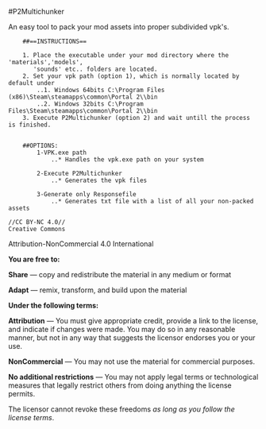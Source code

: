 #P2Multichunker 

An easy tool to pack your mod assets into proper subdivided vpk's.

        ##==INSTRUCTIONS==

        1. Place the executable under your mod directory where the 'materials','models',
           'sounds' etc.. folders are located.
        2. Set your vpk path (option 1), which is normally located by default under
            ..1. Windows 64bits C:\Program Files (x86)\Steam\steamapps\common\Portal 2\\bin
            ..2. Windows 32bits C:\Program Files\Steam\steamapps\common\Portal 2\\bin
        3. Execute P2Multichunker (option 2) and wait untill the process is finished.


        ##OPTIONS:
            1-VPK.exe path
				..* Handles the vpk.exe path on your system
			
            2-Execute P2Multichunker
				..* Generates the vpk files
			
            3-Generate only Responsefile	
				..* Generates txt file with a list of all your non-packed assets
			
    //CC BY-NC 4.0//
    Creative Commons
Attribution-NonCommercial 4.0 International
  
**You are free to:**

**Share** — copy and redistribute the material in any medium or format

**Adapt** — remix, transform, and build upon the material


**Under the following terms:**

**Attribution** — You must give appropriate credit, provide a link to the license, and indicate if changes were made. You may do so in any reasonable manner, but not in any way that suggests the licensor endorses you or your use.

**NonCommercial** — You may not use the material for commercial purposes.

**No additional restrictions** — You may not apply legal terms or technological measures that legally restrict others from doing anything the license permits.

The licensor cannot revoke these freedoms *as long as you follow the license terms*.